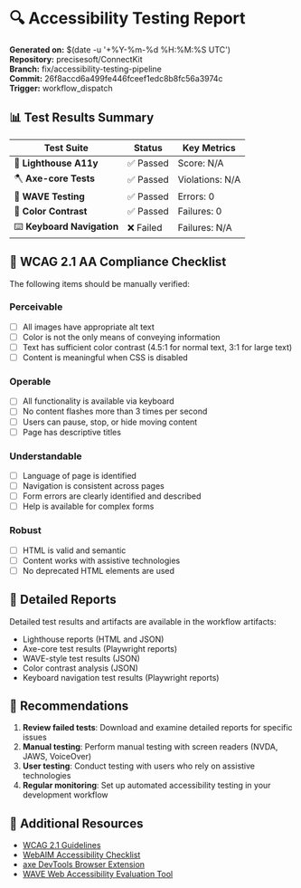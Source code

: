 # 🔍 Accessibility Testing Report

**Generated on:** $(date -u '+%Y-%m-%d %H:%M:%S UTC')  
**Repository:** precisesoft/ConnectKit  
**Branch:** fix/accessibility-testing-pipeline  
**Commit:** 26f8accd6a499fe446fceef1edc8b8fc56a3974c  
**Trigger:** workflow_dispatch  

## 📊 Test Results Summary

| Test Suite | Status | Key Metrics |
|------------|--------|-------------|
| 🔦 **Lighthouse A11y** | ✅ Passed | Score: N/A |
| 🪓 **Axe-core Tests** | ✅ Passed | Violations: N/A |
| 🌊 **WAVE Testing** | ✅ Passed | Errors: 0 |
| 🎨 **Color Contrast** | ✅ Passed | Failures: 0 |
| ⌨️ **Keyboard Navigation** | ❌ Failed | Failures: N/A |

## 🎯 WCAG 2.1 AA Compliance Checklist

The following items should be manually verified:

### Perceivable
- [ ] All images have appropriate alt text
- [ ] Color is not the only means of conveying information
- [ ] Text has sufficient color contrast (4.5:1 for normal text, 3:1 for large text)
- [ ] Content is meaningful when CSS is disabled

### Operable  
- [ ] All functionality is available via keyboard
- [ ] No content flashes more than 3 times per second
- [ ] Users can pause, stop, or hide moving content
- [ ] Page has descriptive titles

### Understandable
- [ ] Language of page is identified
- [ ] Navigation is consistent across pages
- [ ] Form errors are clearly identified and described
- [ ] Help is available for complex forms

### Robust
- [ ] HTML is valid and semantic
- [ ] Content works with assistive technologies
- [ ] No deprecated HTML elements are used

## 📁 Detailed Reports

Detailed test results and artifacts are available in the workflow artifacts:
- Lighthouse reports (HTML and JSON)
- Axe-core test results (Playwright reports)
- WAVE-style test results (JSON)
- Color contrast analysis (JSON) 
- Keyboard navigation test results (Playwright reports)

## 📝 Recommendations

1. **Review failed tests**: Download and examine detailed reports for specific issues
2. **Manual testing**: Perform manual testing with screen readers (NVDA, JAWS, VoiceOver)
3. **User testing**: Conduct testing with users who rely on assistive technologies
4. **Regular monitoring**: Set up automated accessibility testing in your development workflow

## 🔗 Additional Resources

- [WCAG 2.1 Guidelines](https://www.w3.org/WAI/WCAG21/quickref/)
- [WebAIM Accessibility Checklist](https://webaim.org/standards/wcag/checklist)
- [axe DevTools Browser Extension](https://www.deque.com/axe/browser-extensions/)
- [WAVE Web Accessibility Evaluation Tool](https://wave.webaim.org/)
